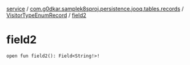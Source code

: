 [service](../../index.md) / [com.g0dkar.samplek8sproj.persistence.jooq.tables.records](../index.md) / [VisitorTypeEnumRecord](index.md) / [field2](./field2.md)

# field2

`open fun field2(): Field<String!>!`